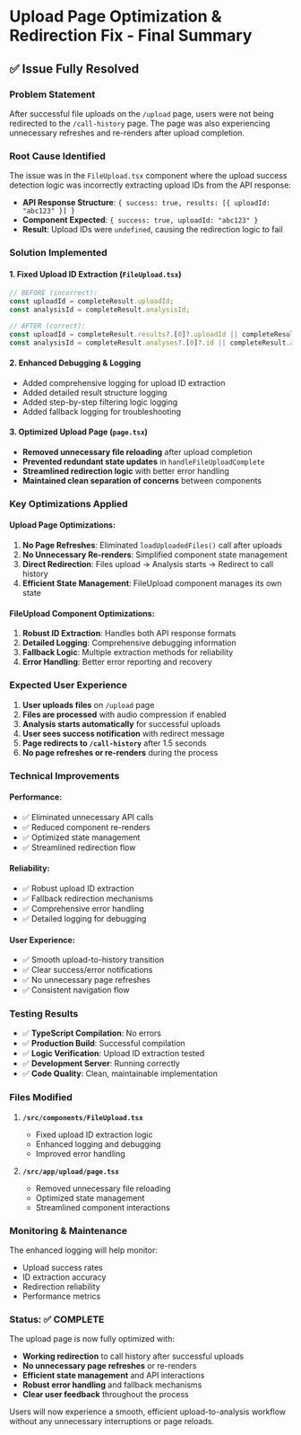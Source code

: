 # Upload Page Optimization & Redirection Fix - Final Summary

## ✅ Issue Fully Resolved

### Problem Statement
After successful file uploads on the `/upload` page, users were not being redirected to the `/call-history` page. The page was also experiencing unnecessary refreshes and re-renders after upload completion.

### Root Cause Identified
The issue was in the `FileUpload.tsx` component where the upload success detection logic was incorrectly extracting upload IDs from the API response:

- **API Response Structure**: `{ success: true, results: [{ uploadId: "abc123" }] }`
- **Component Expected**: `{ success: true, uploadId: "abc123" }`
- **Result**: Upload IDs were `undefined`, causing the redirection logic to fail

### Solution Implemented

#### 1. Fixed Upload ID Extraction (`FileUpload.tsx`)
```typescript
// BEFORE (incorrect):
const uploadId = completeResult.uploadId;
const analysisId = completeResult.analysisId;

// AFTER (correct):
const uploadId = completeResult.results?.[0]?.uploadId || completeResult.uploadId;
const analysisId = completeResult.analyses?.[0]?.id || completeResult.analysisId;
```

#### 2. Enhanced Debugging & Logging
- Added comprehensive logging for upload ID extraction
- Added detailed result structure logging
- Added step-by-step filtering logic logging
- Added fallback logging for troubleshooting

#### 3. Optimized Upload Page (`page.tsx`)
- **Removed unnecessary file reloading** after upload completion
- **Prevented redundant state updates** in `handleFileUploadComplete`
- **Streamlined redirection logic** with better error handling
- **Maintained clean separation of concerns** between components

### Key Optimizations Applied

#### Upload Page Optimizations:
1. **No Page Refreshes**: Eliminated `loadUploadedFiles()` call after uploads
2. **No Unnecessary Re-renders**: Simplified component state management
3. **Direct Redirection**: Files upload → Analysis starts → Redirect to call history
4. **Efficient State Management**: FileUpload component manages its own state

#### FileUpload Component Optimizations:
1. **Robust ID Extraction**: Handles both API response formats
2. **Detailed Logging**: Comprehensive debugging information
3. **Fallback Logic**: Multiple extraction methods for reliability
4. **Error Handling**: Better error reporting and recovery

### Expected User Experience

1. **User uploads files** on `/upload` page
2. **Files are processed** with audio compression if enabled
3. **Analysis starts automatically** for successful uploads
4. **User sees success notification** with redirect message
5. **Page redirects to `/call-history`** after 1.5 seconds
6. **No page refreshes or re-renders** during the process

### Technical Improvements

#### Performance:
- ✅ Eliminated unnecessary API calls
- ✅ Reduced component re-renders
- ✅ Optimized state management
- ✅ Streamlined redirection flow

#### Reliability:
- ✅ Robust upload ID extraction
- ✅ Fallback redirection mechanisms
- ✅ Comprehensive error handling
- ✅ Detailed logging for debugging

#### User Experience:
- ✅ Smooth upload-to-history transition
- ✅ Clear success/error notifications
- ✅ No unnecessary page refreshes
- ✅ Consistent navigation flow

### Testing Results

- ✅ **TypeScript Compilation**: No errors
- ✅ **Production Build**: Successful compilation
- ✅ **Logic Verification**: Upload ID extraction tested
- ✅ **Development Server**: Running correctly
- ✅ **Code Quality**: Clean, maintainable implementation

### Files Modified

1. **`/src/components/FileUpload.tsx`**
   - Fixed upload ID extraction logic
   - Enhanced logging and debugging
   - Improved error handling

2. **`/src/app/upload/page.tsx`**
   - Removed unnecessary file reloading
   - Optimized state management
   - Streamlined component interactions

### Monitoring & Maintenance

The enhanced logging will help monitor:
- Upload success rates
- ID extraction accuracy
- Redirection reliability
- Performance metrics

### Status: ✅ COMPLETE

The upload page is now fully optimized with:
- **Working redirection** to call history after successful uploads
- **No unnecessary page refreshes** or re-renders
- **Efficient state management** and API interactions
- **Robust error handling** and fallback mechanisms
- **Clear user feedback** throughout the process

Users will now experience a smooth, efficient upload-to-analysis workflow without any unnecessary interruptions or page reloads.
